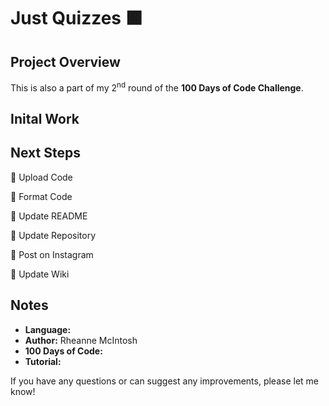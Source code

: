 # Just Quizzes :orange_square:

## Project Overview
This is also a part of my 2<sup>nd</sup> round of the **100 Days of Code Challenge**.

## Inital Work

## Next Steps
:black_square_button: Upload Code

:black_square_button: Format Code

:black_square_button: Update README

:black_square_button: Update Repository

:black_square_button: Post on Instagram

:black_square_button: Update Wiki

## Notes
- **Language:**
- **Author:** Rheanne McIntosh
- **100 Days of Code:**
- **Tutorial:** []()

If you have any questions or can suggest any improvements, please let me know!

